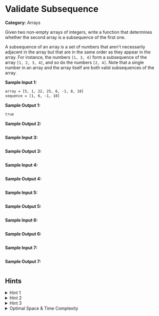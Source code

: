 # Validate Subsequence

**Category:** Arrays

Given two non-empty arrays of integers, write a function that determines whether the second array is a subsequence of the first one.

A subsequence of an array is a set of numbers that aren't necessarily adjacent in the array but that are in the same order as they appear in the array.
For instance, the numbers `[1, 3, 4]` form a subsequence of the array `[1, 2, 3, 4]`, and so do the numbers `[2, 4]`.
Note that a single number in an array and the array itself are both valid subsequences of the array.

**Sample Input 1:**

```txt
array = [5, 1, 22, 25, 6, -1, 8, 10]
sequence = [1, 6, -1, 10]
```

**Sample Output 1:**

```txt
true
```

**Sample Output 2:**

```txt
```

**Sample Input 3:**

```txt
```

**Sample Output 3:**

```txt
```

**Sample Input 4:**

```txt
```

**Sample Output 4:**

```txt
```

**Sample Input 5:**

```txt
```

**Sample Output 5:**

```txt
```

**Sample Input 6:**

```txt
```

**Sample Output 6:**

```txt
```

**Sample Input 7:**

```txt
```

**Sample Output 7:**

```txt
```

## Hints

<details>
<summary>Hint 1</summary>
Hint 1
</details>

<details>
<summary>Hint 2</summary>
Hint 2
</details>

<details>
<summary>Hint 3</summary>
Hint 3
</details>

<details>
<summary>Optimal Space & Time Complexity</summary>
Optimal Space & Time Complexity
</details>
